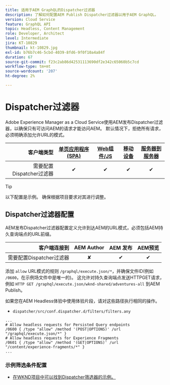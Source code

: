 ```yaml
---
title: 适用于AEM GraphQL的Dispatcher过滤器
description: 了解如何配置AEM Publish Dispatcher过滤器以用于AEM GraphQL。
version: Cloud Service
feature: GraphQL API
topic: Headless, Content Management
role: Developer, Architect
level: Intermediate
jira: KT-10829
thumbnail: kt-10829.jpg
exl-id: b76b7c46-5cbd-4039-8fd6-9f0f10a4a84f
duration: 67
source-git-commit: f23c2ab86d42531113690df2e342c65060b5c7cd
workflow-type: tm+mt
source-wordcount: '207'
ht-degree: 2%

---
```


# Dispatcher过滤器

Adobe Experience Manager as a Cloud Service使用AEM发布Dispatcher过滤器，以确保只有可访问AEM的请求才能访问AEM。 默认情况下，拒绝所有请求，必须明确添加允许URL的模式。

| 客户端类型 | [单页应用程序(SPA)](../spa.md) | [Web组件/JS](../web-component.md) | [移动设备](../mobile.md) | [服务器到服务器](../server-to-server.md) |
|------------------------------------------:|:---------------------:|:----------------:|:---------:|:----------------:|
| 需要配置Dispatcher过滤器 | ✔ | ✔ | ✔ | ✔ |

>[!TIP]
>
> 以下配置是示例。 确保根据项目要求对其进行调整。

## Dispatcher过滤器配置

AEM发布Dispatcher过滤器配置定义允许到达AEM的URL模式，必须包括AEM持久查询端点的URL前缀。

| 客户端连接到 | AEM Author | AEM 发布 | AEM预览 |
|------------------------------------------:|:----------:|:-------------:|:-------------:|
| 需要配置Dispatcher过滤器 | ✘ | ✔ | ✔ |

添加 `allow` URL模式的规则 `/graphql/execute.json/*`，并确保文件ID(例如 `/0600`，在示例场文件中是唯一的)。
这允许对持久查询端点发送HTTPGET请求，例如 `HTTP GET /graphql/execute.json/wknd-shared/adventures-all` 到AEM Publish。

如果您在AEM Headless体验中使用体验片段，请对这些路径执行相同的操作。

+ `dispatcher/src/conf.dispatcher.d/filters/filters.any`

```
...
# Allow headless requests for Persisted Query endpoints
/0600 { /type "allow" /method '(POST|OPTIONS)' /url "/graphql/execute.json/*" }
# Allow headless requests for Experience Fragments
/0601 { /type "allow" /method '(GET|OPTIONS)' /url "/content/experience-fragments/*" }
...
```

### 示例筛选条件配置

+ [在WKND项目中可以找到Dispatcher筛选器的示例。](https://github.com/adobe/aem-guides-wknd/blob/main/dispatcher/src/conf.dispatcher.d/filters/filters.any#L28)
